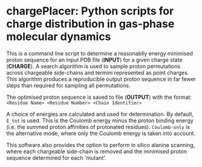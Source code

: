 # chargePlacer: Python scripts for charge distribution in gas-phase molecular dynamics

This is a command line script to determine a reasonablly energy
minimised proton sequence for an input PDB file (**INPUT**) for a given
charge state (**CHARGE**). A search algorithm is used to sample proton
permutations across chargeable side-chains and termini represented as
point charges. This algorithm produces a reproducible output proton
sequence in far fewer steps than required for sampling all permutations.

The optimised proton sequence is saved to file (**OUTPUT**) with the format:
`<Residue Name> <Residue Number> <Chain Identifier>`

A choice of energies are calculated and used for determination. By
default, `E_tot` is used. This is the Coulomb energy minus the proton
binding energy (i.e. the summed proton affinities of protonated
residues). `Coulomb-only` is the alternative mode, where only the
Coulomb energy is taken into account.

This software also provides the option to perform in silico alanine
scanning, where each chargeable side-chain is removed and the minimised
proton sequence determined for each 'mutant'.
